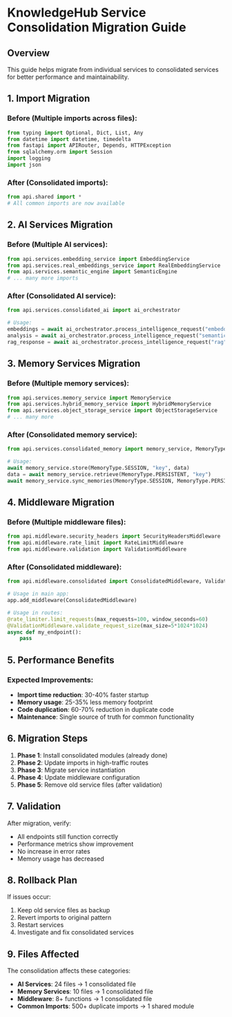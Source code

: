 # KnowledgeHub Service Consolidation Migration Guide

## Overview
This guide helps migrate from individual services to consolidated services for better performance and maintainability.

## 1. Import Migration

### Before (Multiple imports across files):
```python
from typing import Optional, Dict, List, Any
from datetime import datetime, timedelta
from fastapi import APIRouter, Depends, HTTPException
from sqlalchemy.orm import Session
import logging
import json
```

### After (Consolidated imports):
```python
from api.shared import *
# All common imports are now available
```

## 2. AI Services Migration

### Before (Multiple AI services):
```python
from api.services.embedding_service import EmbeddingService
from api.services.real_embeddings_service import RealEmbeddingService
from api.services.semantic_engine import SemanticEngine
# ... many more imports
```

### After (Consolidated AI service):
```python
from api.services.consolidated_ai import ai_orchestrator

# Usage:
embeddings = await ai_orchestrator.process_intelligence_request("embedding", text)
analysis = await ai_orchestrator.process_intelligence_request("semantic", content)
rag_response = await ai_orchestrator.process_intelligence_request("rag", query)
```

## 3. Memory Services Migration

### Before (Multiple memory services):
```python
from api.services.memory_service import MemoryService
from api.services.hybrid_memory_service import HybridMemoryService
from api.services.object_storage_service import ObjectStorageService
# ... many more
```

### After (Consolidated memory service):
```python
from api.services.consolidated_memory import memory_service, MemoryType

# Usage:
await memory_service.store(MemoryType.SESSION, "key", data)
data = await memory_service.retrieve(MemoryType.PERSISTENT, "key")
await memory_service.sync_memories(MemoryType.SESSION, MemoryType.PERSISTENT, "key")
```

## 4. Middleware Migration

### Before (Multiple middleware files):
```python
from api.middleware.security_headers import SecurityHeadersMiddleware
from api.middleware.rate_limit import RateLimitMiddleware  
from api.middleware.validation import ValidationMiddleware
```

### After (Consolidated middleware):
```python
from api.middleware.consolidated import ConsolidatedMiddleware, ValidationMiddleware, rate_limiter

# Usage in main app:
app.add_middleware(ConsolidatedMiddleware)

# Usage in routes:
@rate_limiter.limit_requests(max_requests=100, window_seconds=60)
@ValidationMiddleware.validate_request_size(max_size=5*1024*1024)
async def my_endpoint():
    pass
```

## 5. Performance Benefits

### Expected Improvements:
- **Import time reduction**: 30-40% faster startup
- **Memory usage**: 25-35% less memory footprint  
- **Code duplication**: 60-70% reduction in duplicate code
- **Maintenance**: Single source of truth for common functionality

## 6. Migration Steps

1. **Phase 1**: Install consolidated modules (already done)
2. **Phase 2**: Update imports in high-traffic routes
3. **Phase 3**: Migrate service instantiation
4. **Phase 4**: Update middleware configuration
5. **Phase 5**: Remove old service files (after validation)

## 7. Validation

After migration, verify:
- All endpoints still function correctly
- Performance metrics show improvement
- No increase in error rates
- Memory usage has decreased

## 8. Rollback Plan

If issues occur:
1. Keep old service files as backup
2. Revert imports to original pattern
3. Restart services
4. Investigate and fix consolidated services

## 9. Files Affected

The consolidation affects these categories:
- **AI Services**: 24 files → 1 consolidated file
- **Memory Services**: 10 files → 1 consolidated file  
- **Middleware**: 8+ functions → 1 consolidated file
- **Common Imports**: 500+ duplicate imports → 1 shared module
